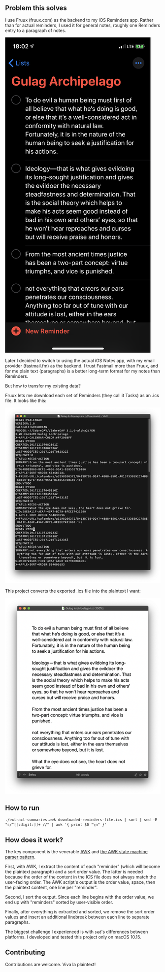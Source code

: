 ## Problem this solves

I use Fruux (fruux.com) as the backend to my iOS Reminders app.
Rather than for actual reminders, I used it for general notes, roughly one Reminders entry to a paragraph of notes.

![Screenshot of Notes app](docs/notes-app.png)

Later I decided to switch to using the actual iOS Notes app, with my email provider (fastmail.fm) as the backend.
I trust Fastmail more than Fruux, and for me plain text (paragraphs) is a better long-term format for my notes than Reminders.

But how to transfer my existing data?

Fruux lets me download each set of Reminders (they call it Tasks) as an .ics file.  It looks like this:

![Screenshot of .ics file](docs/ics-file.png)

This project converts the exported .ics file into the plaintext I want:

![Screenshot of plain text](docs/plaintext.png)

## How to run

    ./extract-summaries.awk downloaded-reminders-file.ics | sort | sed -E "s/^[[:digit:]]+ //" | awk '{ print $0 "\n" }'

## How does it work?

The key component is the venerable [AWK](https://en.wikipedia.org/wiki/AWK) and
[the AWK state machine parser pattern](https://two-wrongs.com/awk-state-machine-parser-pattern.html).

First, with AWK, I extract the content of each "reminder" (which will become the plaintext paragraph) and a sort order value.
The latter is needed because the order of the content in the ICS file does not always match the user-facing order.
The AWK script's output is the order value, space, then the plaintext content, one line per "reminder".

Second, I sort the output.
Since each line begins with the order value, we end up with "reminders" sorted by user-visible order.

Finally, after everything is extracted and sorted, we remove the sort order values and insert an additional linebreak between each line to separate paragraphs.

The biggest challenge I experienced is with `sed`'s differences between platforms.
I developed and tested this project only on macOS 10.15.

## Contributing

Contributions are welcome.  Viva la plaintext!
